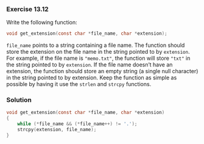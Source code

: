### Exercise 13.12
Write the following function:
```c
void get_extension(const char *file_name, char *extension);
```  
`file_name` points to a string containing a file name. The function should store the extension on the file name in the string pointed to by `extension`. For example, if the file name is `"memo.txt"`, the function will store `"txt"` in the string pointed to by `extension`. If the file name doesn’t have an extension, the function should store an empty string (a single null character) in the string pointed to by extension. Keep the function as simple as possible by having it use the `strlen` and `strcpy` functions.
  
### Solution
```c
void get_extension(const char *file_name, char *extension)
{
    while (*file_name && (*file_name++) != '.');
    strcpy(extension, file_name);
}
```
